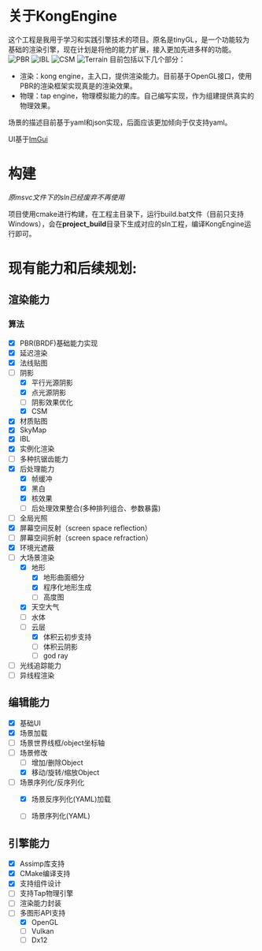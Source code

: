 # 关于KongEngine

这个工程是我用于学习和实践引擎技术的项目。原名是tinyGL，是一个功能较为基础的渲染引擎，现在计划是将他的能力扩展，接入更加先进多样的功能。
![PBR](docs/Hello/KongEngine_PBR.png)
![IBL](docs/Hello/KongEngine_IBL.png)
![CSM](docs/Hello/KongEngine_CSM.png)
![Terrain](docs/Hello/KongEngine_Terrain.png)
目前包括以下几个部分：
- 渲染：kong engine，主入口，提供渲染能力。目前基于OpenGL接口，使用PBR的渲染框架实现真是的渲染效果。
- 物理：tap engine，物理模拟能力的库。自己编写实现，作为组建提供真实的物理效果。

场景的描述目前基于yaml和json实现，后面应该更加倾向于仅支持yaml。

UI基于[ImGui](https://github.com/ocornut/imgui)

# 构建
*原msvc文件下的sln已经废弃不再使用*

项目使用cmake进行构建，在工程主目录下，运行build.bat文件（目前只支持Windows），会在**project_build**目录下生成对应的sln工程，编译KongEngine运行即可。

# 现有能力和后续规划:
## 渲染能力
### 算法
 - [x] PBR(BRDF)基础能力实现
 - [x] 延迟渲染
 - [x] 法线贴图
 - [ ] 阴影
    - [x] 平行光源阴影
    - [x] 点光源阴影
    - [ ] 阴影效果优化
    - [x] CSM
 - [x] 材质贴图
 - [x] SkyMap
 - [x] IBL
 - [x] 实例化渲染
 - [ ] 多种抗锯齿能力
 - [x] 后处理能力
   - [x] 帧缓冲
   - [x] 黑白
   - [x] 核效果
   - [ ] 后处理效果整合(多种排列组合、参数暴露)
 - [ ] 全局光照
 - [x] 屏幕空间反射（screen space reflection）
 - [ ] 屏幕空间折射（screen space refraction）
 - [x] 环境光遮蔽
 - [ ] 大场景渲染
   - [x] 地形
     - [x] 地形曲面细分
     - [x] 程序化地形生成
     - [ ] 高度图
   - [x] 天空大气
   - [ ] 水体
   - [ ] 云层
     - [x] 体积云初步支持
     - [ ] 体积云阴影
     - [ ] god ray 

 - [ ] 光线追踪能力
 - [ ] 异线程渲染
 
## 编辑能力
 - [x] 基础UI
 - [x] 场景加载
 - [ ] 场景世界线框/object坐标轴
 - [ ] 场景修改
    - [ ] 增加/删除Object
    - [x] 移动/旋转/缩放Object
 - [ ] 场景序列化/反序列化    
    - [x] 场景反序列化(YAML)加载
    - [ ] 场景序列化(YAML)


## 引擎能力
 - [x] Assimp库支持
 - [x] CMake编译支持
 - [x] 支持组件设计
 - [ ] 支持Tap物理引擎
 - [ ] 渲染能力封装
 - [ ] 多图形API支持
   - [x] OpenGL
   - [ ] Vulkan
   - [ ] Dx12
